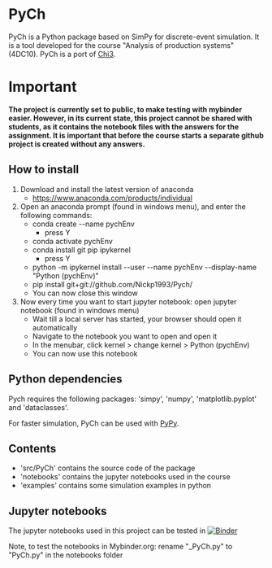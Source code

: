 # PyCh

PyCh is a Python package based on SimPy for discrete-event simulation.
It is a tool developed for the course "Analysis of production systems" (4DC10).
PyCh is a port of [Chi3](https://cstweb.wtb.tue.nl/chi/trunk-r9682/).

# Important
**The project is currently set to public, to make testing with mybinder easier. However, in its current state, this project cannot be shared with students, as it contains the notebook files with the answers for the assignment. It is important that before the course starts a separate github project is created without any answers.**

## How to install
1.	Download and install the latest version of anaconda
    -	https://www.anaconda.com/products/individual 
2.	Open an anaconda prompt (found in windows menu), and enter the following commands:
    - conda create --name pychEnv
        - press Y
    -	conda activate pychEnv
    -	conda install git pip ipykernel
        - press Y 
    -	python -m ipykernel install --user --name pychEnv --display-name "Python (pychEnv)"
    -	pip install git+git://github.com/Nickp1993/Pych/
    -	You can now close this window
3.	Now every time you want to start jupyter notebook: open jupyter notebook (found in windows menu)
    -	Wait till a local server has started, your browser should open it automatically
    -   Navigate to the notebook you want to open and open it  
    -	In the menubar, click kernel > change kernel >  Python (pychEnv)
    -	You can now use this notebook


## Python dependencies
Pych requires the following packages: 'simpy', 'numpy', 'matplotlib.pyplot' and 'dataclasses'.

For faster simulation, PyCh can be used with [PyPy](https://www.pypy.org/).

## Contents
- 'src/PyCh' contains the source code of the package
- 'notebooks' contains the jupyter notebooks used in the course
- 'examples' contains some simulation examples in python 

## Jupyter notebooks
The jupyter notebooks used in this project can be tested in [![Binder](https://mybinder.org/badge_logo.svg)](https://mybinder.org/v2/gh/Nickp1993/PyCh/HEAD)

Note, to test the notebooks in Mybinder.org: rename "_PyCh.py" to "PyCh.py" in the notebooks folder
